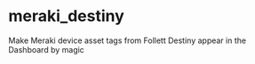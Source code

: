 # meraki_destiny
Make Meraki device asset tags from Follett Destiny appear in the Dashboard by magic
